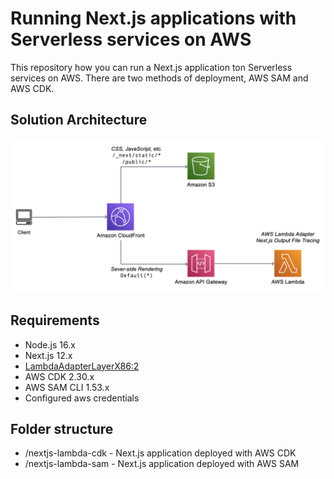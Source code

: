 # Running Next.js applications with Serverless services on AWS

This repository how you can run a Next.js application ton Serverless services on 
AWS. There are two methods of deployment, AWS SAM and AWS CDK.

## Solution Architecture
![Next.js Serverless Architecture](nextjs-serverless-architecture.png)

## Requirements
- Node.js 16.x
- Next.js 12.x
- [LambdaAdapterLayerX86:2](https://github.com/awslabs/aws-lambda-web-adapter)
- AWS CDK 2.30.x
- AWS SAM CLI 1.53.x
- Configured aws credentials

## Folder structure
- /nextjs-lambda-cdk - Next.js application deployed with AWS CDK
- /nextjs-lambda-sam - Next.js application deployed with AWS SAM
